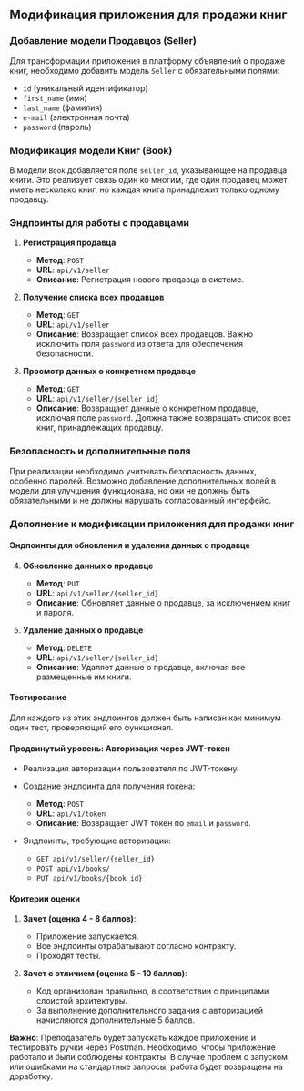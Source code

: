 ## Модификация приложения для продажи книг

### Добавление модели Продавцов (Seller)

Для трансформации приложения в платформу объявлений о продаже книг, необходимо добавить модель `Seller` с обязательными полями:

- `id` (уникальный идентификатор)
- `first_name` (имя)
- `last_name` (фамилия)
- `e-mail` (электронная почта)
- `password` (пароль)

### Модификация модели Книг (Book)

В модели `Book` добавляется поле `seller_id`, указывающее на продавца книги. Это реализует связь один ко многим, где один продавец может иметь несколько книг, но каждая книга принадлежит только одному продавцу.

### Эндпоинты для работы с продавцами

1. **Регистрация продавца**

   - **Метод**: `POST`
   - **URL**: `api/v1/seller`
   - **Описание**: Регистрация нового продавца в системе.

2. **Получение списка всех продавцов**

   - **Метод**: `GET`
   - **URL**: `api/v1/seller`
   - **Описание**: Возвращает список всех продавцов. Важно исключить поля `password` из ответа для обеспечения безопасности.

3. **Просмотр данных о конкретном продавце**

   - **Метод**: `GET`
   - **URL**: `api/v1/seller/{seller_id}`
   - **Описание**: Возвращает данные о конкретном продавце, исключая поле `password`. Должна также возвращать список всех книг, принадлежащих продавцу.

### Безопасность и дополнительные поля
При реализации необходимо учитывать безопасность данных, особенно паролей. Возможно добавление дополнительных полей в модели для улучшения функционала, но они не должны быть обязательными и не должны нарушать согласованный интерфейс.

### Дополнение к модификации приложения для продажи книг

#### Эндпоинты для обновления и удаления данных о продавце

4. **Обновление данных о продавце**

   - **Метод**: `PUT`
   - **URL**: `api/v1/seller/{seller_id}`
   - **Описание**: Обновляет данные о продавце, за исключением книг и пароля.

5. **Удаление данных о продавце**

   - **Метод**: `DELETE`
   - **URL**: `api/v1/seller/{seller_id}`
   - **Описание**: Удаляет данные о продавце, включая все размещенные им книги.

#### Тестирование

Для каждого из этих эндпоинтов должен быть написан как минимум один тест, проверяющий его функционал.

#### Продвинутый уровень: Авторизация через JWT-токен

- Реализация авторизации пользователя по JWT-токену.
- Создание эндпоинта для получения токена:
  - **Метод**: `POST`
  - **URL**: `api/v1/token`
  - **Описание**: Возвращает JWT токен по `email` и `password`.

- Эндпоинты, требующие авторизации:
  - `GET api/v1/seller/{seller_id}`
  - `POST api/v1/books/`
  - `PUT api/v1/books/{book_id}`

#### Критерии оценки

1. **Зачет (оценка 4 - 8 баллов)**:
   - Приложение запускается.
   - Все эндпоинты отрабатывают согласно контракту.
   - Проходят тесты.

2. **Зачет с отличием (оценка 5 - 10 баллов)**:
   - Код организован правильно, в соответствии с принципами слоистой архитектуры.
   - За выполнение дополнительного задания с авторизацией начисляются дополнительные 5 баллов.

**Важно**: Преподаватель будет запускать каждое приложение и тестировать ручки через Postman. Необходимо, чтобы приложение работало и были соблюдены контракты. В случае проблем с запуском или ошибками на стандартные запросы, работа будет возвращена на доработку.
